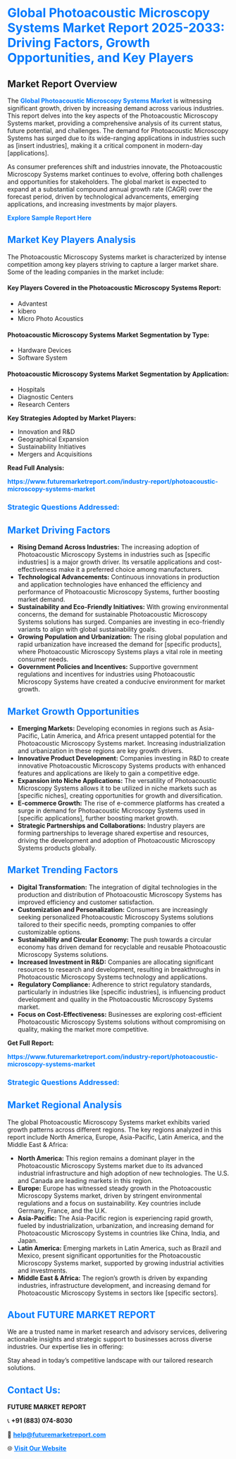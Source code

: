 <h1 style="color: #007BFF;">Global Photoacoustic Microscopy Systems Market Report 2025-2033: Driving Factors, Growth Opportunities, and Key Players</h1>

<section id="overview">
<h2>Market Report Overview</h2>
<p>The <a href="https://www.futuremarketreport.com/industry-report/photoacoustic-microscopy-systems-market" style="color: #007BFF; text-decoration: none;"><strong>Global Photoacoustic Microscopy Systems Market</strong></a> is witnessing significant growth, driven by increasing demand across various industries. This report delves into the key aspects of the Photoacoustic Microscopy Systems market, providing a comprehensive analysis of its current status, future potential, and challenges. The demand for Photoacoustic Microscopy Systems has surged due to its wide-ranging applications in industries such as [insert industries], making it a critical component in modern-day [applications].</p>
<p>As consumer preferences shift and industries innovate, the Photoacoustic Microscopy Systems market continues to evolve, offering both challenges and opportunities for stakeholders. The global market is expected to expand at a substantial compound annual growth rate (CAGR) over the forecast period, driven by technological advancements, emerging applications, and increasing investments by major players.</p>
</section>

<section id="overview">
<p><a href="https://www.futuremarketreport.com/request-sample/reportId=50949" style="color: #007BFF; text-decoration: none;"><strong>Explore Sample Report Here</strong></a></p>
</section>

<section id="key-players">
<h2 style="color: #007BFF;">Market Key Players Analysis</h2>
<p>The Photoacoustic Microscopy Systems market is characterized by intense competition among key players striving to capture a larger market share. Some of the leading companies in the market include:</p>
<h4>Key Players Covered in the Photoacoustic Microscopy Systems Report:</h4>
<ul><li>Advantest</li><li>kibero</li><li>Micro Photo Acoustics</li></ul>
<h4>Photoacoustic Microscopy Systems Market Segmentation by Type:</h4>
<ul><li>Hardware Devices</li><li>Software System</li></ul>

<h4>Photoacoustic Microscopy Systems Market Segmentation by Application:</h4>
<ul><li>Hospitals</li><li>Diagnostic Centers</li><li>Research Centers</li></ul>
<p><strong>Key Strategies Adopted by Market Players:</strong></p>
<ul>
<li>Innovation and R&D</li>
<li>Geographical Expansion</li>
<li>Sustainability Initiatives</li>
<li>Mergers and Acquisitions</li>
</ul>
</section>

<section>
<p><strong>Read Full Analysis: </strong></p><a href="https://www.futuremarketreport.com/industry-report/photoacoustic-microscopy-systems-market" style="color: #007BFF; text-decoration: none;"><strong>https://www.futuremarketreport.com/industry-report/photoacoustic-microscopy-systems-market</strong></a>
<h3 style="color: #007BFF;">Strategic Questions Addressed:</h3>
</section>

<section id="driving-factors">
<h2 style="color: #007BFF;">Market Driving Factors</h2>
<ul>
<li><strong>Rising Demand Across Industries:</strong> The increasing adoption of Photoacoustic Microscopy Systems in industries such as [specific industries] is a major growth driver. Its versatile applications and cost-effectiveness make it a preferred choice among manufacturers.</li>
<li><strong>Technological Advancements:</strong> Continuous innovations in production and application technologies have enhanced the efficiency and performance of Photoacoustic Microscopy Systems, further boosting market demand.</li>
<li><strong>Sustainability and Eco-Friendly Initiatives:</strong> With growing environmental concerns, the demand for sustainable Photoacoustic Microscopy Systems solutions has surged. Companies are investing in eco-friendly variants to align with global sustainability goals.</li>
<li><strong>Growing Population and Urbanization:</strong> The rising global population and rapid urbanization have increased the demand for [specific products], where Photoacoustic Microscopy Systems plays a vital role in meeting consumer needs.</li>
<li><strong>Government Policies and Incentives:</strong> Supportive government regulations and incentives for industries using Photoacoustic Microscopy Systems have created a conducive environment for market growth.</li>
</ul>
</section>

<section id="growth-opportunities">
<h2 style="color: #007BFF;">Market Growth Opportunities</h2>
<ul>
<li><strong>Emerging Markets:</strong> Developing economies in regions such as Asia-Pacific, Latin America, and Africa present untapped potential for the Photoacoustic Microscopy Systems market. Increasing industrialization and urbanization in these regions are key growth drivers.</li>
<li><strong>Innovative Product Development:</strong> Companies investing in R&D to create innovative Photoacoustic Microscopy Systems products with enhanced features and applications are likely to gain a competitive edge.</li>
<li><strong>Expansion into Niche Applications:</strong> The versatility of Photoacoustic Microscopy Systems allows it to be utilized in niche markets such as [specific niches], creating opportunities for growth and diversification.</li>
<li><strong>E-commerce Growth:</strong> The rise of e-commerce platforms has created a surge in demand for Photoacoustic Microscopy Systems used in [specific applications], further boosting market growth.</li>
<li><strong>Strategic Partnerships and Collaborations:</strong> Industry players are forming partnerships to leverage shared expertise and resources, driving the development and adoption of Photoacoustic Microscopy Systems products globally.</li>
</ul>
</section>

<section id="trending-factors">
<h2 style="color: #007BFF;">Market Trending Factors</h2>
<ul>
<li><strong>Digital Transformation:</strong> The integration of digital technologies in the production and distribution of Photoacoustic Microscopy Systems has improved efficiency and customer satisfaction.</li>
<li><strong>Customization and Personalization:</strong> Consumers are increasingly seeking personalized Photoacoustic Microscopy Systems solutions tailored to their specific needs, prompting companies to offer customizable options.</li>
<li><strong>Sustainability and Circular Economy:</strong> The push towards a circular economy has driven demand for recyclable and reusable Photoacoustic Microscopy Systems solutions.</li>
<li><strong>Increased Investment in R&D:</strong> Companies are allocating significant resources to research and development, resulting in breakthroughs in Photoacoustic Microscopy Systems technology and applications.</li>
<li><strong>Regulatory Compliance:</strong> Adherence to strict regulatory standards, particularly in industries like [specific industries], is influencing product development and quality in the Photoacoustic Microscopy Systems market.</li>
<li><strong>Focus on Cost-Effectiveness:</strong> Businesses are exploring cost-efficient Photoacoustic Microscopy Systems solutions without compromising on quality, making the market more competitive.</li>
</ul>
</section>

<section>
<p><strong>Get Full Report: </strong></p><a href="https://www.futuremarketreport.com/industry-report/photoacoustic-microscopy-systems-market" style="color: #007BFF; text-decoration: none;"><strong>https://www.futuremarketreport.com/industry-report/photoacoustic-microscopy-systems-market</strong></a>
<h3 style="color: #007BFF;">Strategic Questions Addressed:</h3>
</section>


<section id="regional-analysis">
<h2 style="color: #007BFF;">Market Regional Analysis</h2>
<p>The global Photoacoustic Microscopy Systems market exhibits varied growth patterns across different regions. The key regions analyzed in this report include North America, Europe, Asia-Pacific, Latin America, and the Middle East & Africa:</p>
<ul>
<li><strong>North America:</strong> This region remains a dominant player in the Photoacoustic Microscopy Systems market due to its advanced industrial infrastructure and high adoption of new technologies. The U.S. and Canada are leading markets in this region.</li>
<li><strong>Europe:</strong> Europe has witnessed steady growth in the Photoacoustic Microscopy Systems market, driven by stringent environmental regulations and a focus on sustainability. Key countries include Germany, France, and the U.K.</li>
<li><strong>Asia-Pacific:</strong> The Asia-Pacific region is experiencing rapid growth, fueled by industrialization, urbanization, and increasing demand for Photoacoustic Microscopy Systems in countries like China, India, and Japan.</li>
<li><strong>Latin America:</strong> Emerging markets in Latin America, such as Brazil and Mexico, present significant opportunities for the Photoacoustic Microscopy Systems market, supported by growing industrial activities and investments.</li>
<li><strong>Middle East & Africa:</strong> The region’s growth is driven by expanding industries, infrastructure development, and increasing demand for Photoacoustic Microscopy Systems in sectors like [specific sectors].</li>
</ul>
</section>

<footer>
<h2 style="color: #007BFF;">About FUTURE MARKET REPORT</h2>
<p>We are a trusted name in market research and advisory services, delivering actionable insights and strategic support to businesses across diverse industries. Our expertise lies in offering:</p>

<p>Stay ahead in today’s competitive landscape with our tailored research solutions.</p>

<h2 style="color: #007BFF;">Contact Us:</h2>
<p><strong>FUTURE MARKET REPORT</strong></p>
<p>📞 <strong>+91 (883) 074-8030</strong></p>
<p>📧 <strong><a href="mailto:help@futuremarketreport.com" style="color: #007BFF;">help@futuremarketreport.com</a></strong></p>
<p>🌐 <strong><a href="https://www.futuremarketreport.com/" style="color: #007BFF;">Visit Our Website</a></strong></p>
</footer>